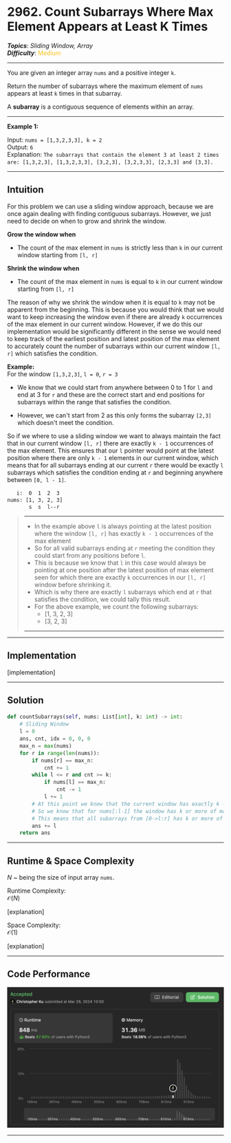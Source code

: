 # 2962. Count Subarrays Where Max Element Appears at Least K Times
***Topics***: *Sliding Window, Array*  
***Difficulty***: <span style="color: #fac31d;">Medium</span>
<!-- green: #46c6c2, yellow: #fac31d, red: #f8615c-->
---
You are given an integer array `nums` and a positive integer `k`.

Return the number of subarrays where the maximum element of `nums` appears at least `k` times in that subarray.

A **subarray** is a contiguous sequence of elements within an array.

---
**Example 1:**  

Input: `nums = [1,3,2,3,3], k = 2`  
Output: `6`  
Explanation: `The subarrays that contain the element 3 at least 2 times are: [1,3,2,3], [1,3,2,3,3], [3,2,3], [3,2,3,3], [2,3,3] and [3,3].`  

---
## Intuition
For this problem we can use a sliding window approach, because we are once again dealing with finding contiguous subarrays. However, we just need to decide on when to grow and shrink the window.

**Grow the window when**  
- The count of the max element in `nums` is strictly less than `k` in our current window starting from `[l, r]`

**Shrink the window when**  
- The count of the max element in `nums` is equal to `k` in our current window starting from `[l, r]`

The reason of why we shrink the window when it is equal to `k` may not be apparent from the beginning. This is because you would think that we would want to keep increasing the window even if there are already `k` occurrences of the max element in our current window. However, if we do this our implementation would be significantly different in the sense we would need to keep track of the earliest position and latest position of the max element to accurately count the number of subarrays within our current window `[l, r]` which satisfies the condition.

**Example:**  
For the window `[1,3,2,3]`, `l = 0`, `r = 3`
- We know that we could start from anywhere between 0 to 1 for `l` and end at 3 for `r` and these are the correct start and end positions for subarrays within the range that satisfies the condition. 
  
- However, we can't start from 2 as this only forms the subarray `[2,3]` which doesn't meet the condition.

So if we where to use a sliding window we want to always maintain the fact that in our current window `[l, r]` there are exactly `k - 1` occurrences of the max element. This ensures that our `l` pointer would point at the latest position where there are only `k - 1` elements in our current window, which means that for all subarrays ending at our current `r` there would be exactly `l` subarrays which satisfies the condition ending at `r` and beginning anywhere between `[0, l - 1]`.
```
   i:  0  1  2  3
nums: [1, 3, 2, 3]
       s  s  l--r
```
> ---
> - In the example above `l` is always pointing at the latest position where the window `[l, r]` has exactly `k - 1` occurrences of the max element
> - So for all valid subarrays ending at `r` meeting the condition they could start from any positions before `l`.
> - This is because we know that `l` in this case would always be pointing at one position after the latest position of max element seen for which there are exactly `k` occurrences in our `[l, r]` window before shrinking it.
> - Which is why there are exactly `l` subarrays which end at `r` that satisfies the condition, we could tally this result.
> - For the above example, we count the following subarrays:
>   - [1, 3, 2, 3]
>   - [3, 2, 3]
> ---






---
## Implementation
[implementation]

---
## Solution
```python
def countSubarrays(self, nums: List[int], k: int) -> int:
    # Sliding Window
    l = 0
    ans, cnt, idx = 0, 0, 0
    max_n = max(nums)
    for r in range(len(nums)):
        if nums[r] == max_n:
            cnt += 1
        while l <= r and cnt >= k:
            if nums[l] == max_n:
                cnt -= 1
            l += 1
        # At this point we know that the current window has exactly k - 1 max_n for nums[l:r]
        # So we know that for nums[:l-1] the window has k or more of max_n
        # This means that all subarrays from [0->l:r] has k or more of max_n
        ans += l
    return ans
```
---
## Runtime & Space Complexity
$N$ ~ being the size of input array `nums`.  

Runtime Complexity:  
$\mathcal{O}(N)$

[explanation]

Space Complexity:  
$\mathcal{O}(1)$

[explanation]

---
## Code Performance
![2962 code performance](../y_resources/code-performances/lc-2962.png)

---